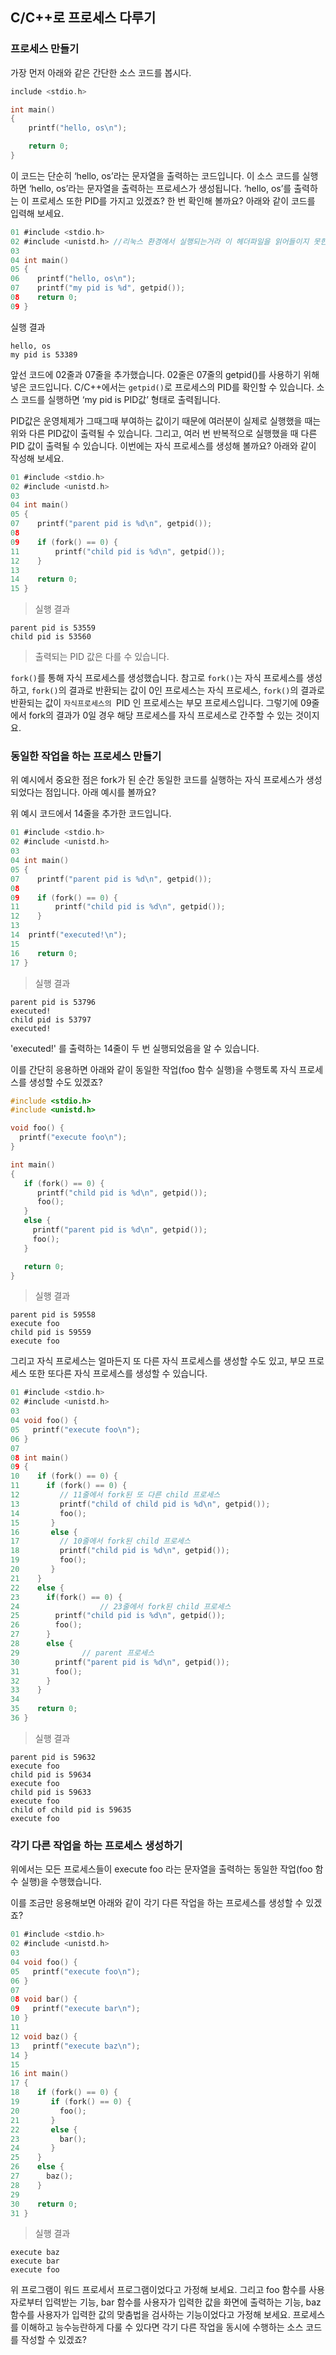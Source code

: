 ## C/C++로 프로세스 다루기

### 프로세스 만들기

가장 먼저 아래와 같은 간단한 소스 코드를 봅시다.

```c
include <stdio.h>

int main()
{
    printf("hello, os\n");

    return 0;
}
```

이 코드는 단순히 ‘hello, os’라는 문자열을 출력하는 코드입니다. 이 소스 코드를 실행하면 ‘hello, os’라는 문자열을 출력하는 프로세스가 생성됩니다. ‘hello, os’를 출력하는 이 프로세스 또한 PID를 가지고 있겠죠? 한 번 확인해 볼까요? 아래와 같이 코드를 입력해 보세요.

```c
01 #include <stdio.h>
02 #include <unistd.h> //리눅스 환경에서 실행되는거라 이 헤더파일을 읽어들이지 못한다.
03 
04 int main()
05 {
06    printf("hello, os\n");
07    printf("my pid is %d", getpid());
08    return 0;
09 }
```

실행 결과

```
hello, os
my pid is 53389
```

앞선 코드에 02줄과 07줄을 추가했습니다. 02줄은 07줄의 getpid()를 사용하기 위해 넣은 코드입니다. C/C++에서는 `getpid()`로 프로세스의 PID를 확인할 수 있습니다. 소스 코드를 실행하면 ‘my pid is PID값’ 형태로 출력됩니다.

PID값은 운영체제가 그때그때 부여하는 값이기 때문에 여러분이 실제로 실행했을 때는 위와 다른 PID값이 출력될 수 있습니다. 그리고, 여러 번 반복적으로 실행했을 때 다른 PID 값이 출력될 수 있습니다. 이번에는 자식 프로세스를 생성해 볼까요? 아래와 같이 작성해 보세요.

```c
01 #include <stdio.h>
02 #include <unistd.h>
03 
04 int main()
05 {
07    printf("parent pid is %d\n", getpid());
08
09    if (fork() == 0) {
11        printf("child pid is %d\n", getpid());
12    }
13
14    return 0;
15 }
```

> 실행 결과

```
parent pid is 53559
child pid is 53560
```

> 출력되는 PID 값은 다를 수 있습니다.

`fork()`를 통해 자식 프로세스를 생성했습니다. 참고로 `fork()`는 자식 프로세스를 생성하고, `fork()`의 결과로 반환되는 값이 0인 프로세스는 자식 프로세스, `fork()`의 결과로 반환되는 값이 `자식프로세스의 `PID 인 프로세스는 부모 프로세스입니다. 그렇기에 09줄에서 fork의 결과가 0일 경우 해당 프로세스를 자식 프로세스로 간주할 수 있는 것이지요.



### 동일한 작업을 하는 프로세스 만들기

위 예시에서 중요한 점은 fork가 된 순간 동일한 코드를 실행하는 자식 프로세스가 생성되었다는 점입니다. 아래 예시를 볼까요?

위 예시 코드에서 14줄을 추가한 코드입니다.

```c
01 #include <stdio.h>
02 #include <unistd.h>
03 
04 int main()
05 {
07    printf("parent pid is %d\n", getpid());
08
09    if (fork() == 0) {
11        printf("child pid is %d\n", getpid());
12    }
13
14  printf("executed!\n");
15
16    return 0;
17 }
```

> 실행 결과

```
parent pid is 53796
executed!
child pid is 53797
executed!
```

'executed!' 를 출력하는 14줄이 두 번 실행되었음을 알 수 있습니다. 

이를 간단히 응용하면 아래와 같이 동일한 작업(foo 함수 실행)을 수행토록 자식 프로세스를 생성할 수도 있겠죠?

```c
#include <stdio.h>
#include <unistd.h>

void foo() {
  printf("execute foo\n");
}

int main()
{
   if (fork() == 0) {
      printf("child pid is %d\n", getpid());
      foo();
   }
   else {
     printf("parent pid is %d\n", getpid());
     foo();
   }

   return 0;
}
```

> 실행 결과

```
parent pid is 59558
execute foo
child pid is 59559
execute foo
```

그리고 자식 프로세스는 얼마든지 또 다른 자식 프로세스를 생성할 수도 있고, 부모 프로세스 또한 또다른 자식 프로세스를 생성할 수 있습니다.

```c
01 #include <stdio.h>
02 #include <unistd.h>
03 
04 void foo() {
05   printf("execute foo\n");
06 }
07
08 int main()
09 {
10    if (fork() == 0) {
11      if (fork() == 0) {
12         // 11줄에서 fork된 또 다른 child 프로세스
13         printf("child of child pid is %d\n", getpid());
14         foo();
15       }
16       else {
17         // 10줄에서 fork된 child 프로세스
18         printf("child pid is %d\n", getpid());
19         foo();
20       }
21    }
22    else {
23      if(fork() == 0) {
24  				// 23줄에서 fork된 child 프로세스
25        printf("child pid is %d\n", getpid());
26        foo();
27      }
28      else {
29  			// parent 프로세스
30        printf("parent pid is %d\n", getpid());
31        foo();
32      }
33    }
34 
35    return 0;
36 }
```

> 실행 결과

```
parent pid is 59632
execute foo
child pid is 59634
execute foo
child pid is 59633
execute foo
child of child pid is 59635
execute foo
```



### 각기 다른 작업을 하는 프로세스 생성하기

위에서는 모든 프로세스들이 execute foo 라는 문자열을 출력하는 동일한 작업(foo 함수 실행)을 수행했습니다.

이를 조금만 응용해보면 아래와 같이 각기 다른 작업을 하는 프로세스를 생성할 수 있겠죠?

```c
01 #include <stdio.h>
02 #include <unistd.h>
03
04 void foo() {
05   printf("execute foo\n");
06 }
07
08 void bar() {
09   printf("execute bar\n");
10 }
11
12 void baz() {
13   printf("execute baz\n");
14 }
15 
16 int main()
17 {
18    if (fork() == 0) {
19       if (fork() == 0) {
20         foo();
21       }
22       else {
23         bar();
24       }
25    }
26    else {
27      baz();
28    }
29 
30    return 0;
31 }
```

> 실행 결과

```
execute baz
execute bar
execute foo
```

위 프로그램이 워드 프로세서 프로그램이었다고 가정해 보세요. 그리고 foo 함수를 사용자로부터 입력받는 기능, bar 함수를 사용자가 입력한 값을 화면에 출력하는 기능, baz 함수를 사용자가 입력한 값의 맞춤법을 검사하는 기능이었다고 가정해 보세요. 프로세스를 이해하고 능수능란하게 다룰 수 있다면 각기 다른 작업을 동시에 수행하는 소스 코드를 작성할 수 있겠죠?
